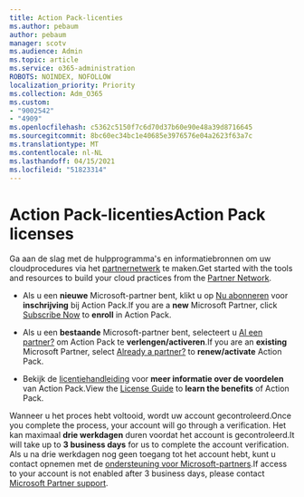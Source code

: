 ```yaml
---
title: Action Pack-licenties
ms.author: pebaum
author: pebaum
manager: scotv
ms.audience: Admin
ms.topic: article
ms.service: o365-administration
ROBOTS: NOINDEX, NOFOLLOW
localization_priority: Priority
ms.collection: Adm_O365
ms.custom:
- "9002542"
- "4909"
ms.openlocfilehash: c5362c5150f7c6d70d37b60e90e48a39d8716645
ms.sourcegitcommit: 8bc60ec34bc1e40685e3976576e04a2623f63a7c
ms.translationtype: MT
ms.contentlocale: nl-NL
ms.lasthandoff: 04/15/2021
ms.locfileid: "51823314"
---
```

# <a name="action-pack-licenses"></a><span data-ttu-id="be0d6-102">Action Pack-licenties</span><span class="sxs-lookup"><span data-stu-id="be0d6-102">Action Pack licenses</span></span>

<span data-ttu-id="be0d6-103">Ga aan de slag met de hulpprogramma's en informatiebronnen om uw cloudprocedures via het [partnernetwerk](https://aka.ms/MPNActionPack) te maken.</span><span class="sxs-lookup"><span data-stu-id="be0d6-103">Get started with the tools and resources to build your cloud practices from the [Partner Network](https://aka.ms/MPNActionPack).</span></span>

- <span data-ttu-id="be0d6-104">Als u een **nieuwe** Microsoft-partner bent, klikt u op [Nu abonneren](https://aka.ms/MPNActionPackNew) voor **inschrijving** bij Action Pack.</span><span class="sxs-lookup"><span data-stu-id="be0d6-104">If you are a **new** Microsoft Partner, click [Subscribe Now](https://aka.ms/MPNActionPackNew) to **enroll** in Action Pack.</span></span>

- <span data-ttu-id="be0d6-105">Als u een **bestaande** Microsoft-partner bent, selecteert u [Al een partner?](https://aka.ms/MPNActionPackExisting) om Action Pack te **verlengen/activeren**.</span><span class="sxs-lookup"><span data-stu-id="be0d6-105">If you are an **existing** Microsoft Partner, select [Already a partner?](https://aka.ms/MPNActionPackExisting) to **renew/activate** Action Pack.</span></span> 

- <span data-ttu-id="be0d6-106">Bekijk de [licentiehandleiding](https://aka.ms/MPNActionPackGuide) voor **meer informatie over de voordelen** van Action Pack.</span><span class="sxs-lookup"><span data-stu-id="be0d6-106">View the [License Guide](https://aka.ms/MPNActionPackGuide) to **learn the benefits** of Action Pack.</span></span> 

<span data-ttu-id="be0d6-107">Wanneer u het proces hebt voltooid, wordt uw account gecontroleerd.</span><span class="sxs-lookup"><span data-stu-id="be0d6-107">Once you complete the process, your account will go through a verification.</span></span> <span data-ttu-id="be0d6-108">Het kan maximaal **drie werkdagen** duren voordat het account is gecontroleerd.</span><span class="sxs-lookup"><span data-stu-id="be0d6-108">It will take up to **3 business days** for us to complete the account verification.</span></span> <span data-ttu-id="be0d6-109">Als u na drie werkdagen nog geen toegang tot het account hebt, kunt u contact opnemen met de [ondersteuning voor Microsoft-partners](https://aka.ms/MPNActionPackSupport).</span><span class="sxs-lookup"><span data-stu-id="be0d6-109">If access to your account is not enabled after 3 business days, please contact [Microsoft Partner support](https://aka.ms/MPNActionPackSupport).</span></span> 
